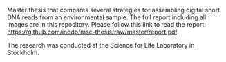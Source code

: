 Master thesis that compares several strategies for assembling digital short DNA
reads from an environmental sample. The full report including all images are in
this repository. Please follow this link to read the report:
https://github.com/inodb/msc-thesis/raw/master/report.pdf.


The research was conducted at the Science for Life Laboratory in Stockholm.

